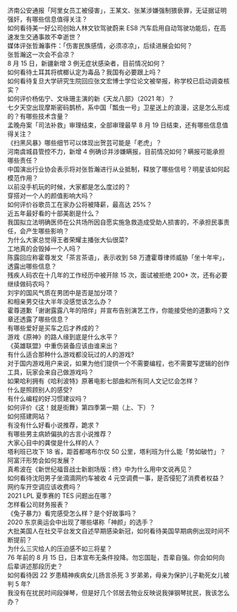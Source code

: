 济南公安通报「阿里女员工被侵害」，王某文、张某涉嫌强制猥亵罪，无证据证明强奸，有哪些信息值得关注？  
如何看待美一好公司创始人林文钦驾驶蔚来 ES8 汽车启用自动驾驶功能后，在高速发生交通事故不幸逝世？  
媒体评张哲瀚事件：「伤害民族感情，必须凉凉」，后续进展会如何？  
张哲瀚这一次会不会凉？  
8 月 15 日，新疆新增 3 例无症状感染者，目前情况如何？  
如何看待土耳其将槟榔认定为毒品？我国有必要跟上吗？  
如何看待复旦大学研究生院回应张文宏博士学位论文被举报，称学校已启动调查核实？  
如何评价杨佑宁、文咏珊主演的新《天龙八部》（2021 年）？  
七夕天空出现摩斯密码鹊桥，系中国「瓢虫一号」卫星送上的浪漫，这是怎么形成的？有哪些技术含量？  
孟晚舟案「司法补救」审理结束，全部审理最早 8 月 19 日结束，还有哪些信息值得关注？  
《扫黑风暴》哪些细节可以体现出贺芸可能是「老虎」？  
河南虞城县管控不力，新增 4 例确诊并涉嫌瞒报，目前情况如何？瞒报可能承担哪些责任？  
中国演出行业协会表示将对张哲瀚进行从业抵制，释放了哪些信号？明星该如何起模范作用？  
以前没手机玩的时候，大家都是怎么度过的？  
穿搭对一个人的颜值影响大吗？  
如何评价谷歌员工在家办公将被降薪，最高达 25%？  
近五年最好看的十部美剧是什么？  
我国拟立法明确医师在公共场所因自愿实施急救造成受助人损害的，不承担民事责任，会产生哪些影响？  
为什么大家总觉得王者荣耀主播张大仙很菜?  
工地真的会毁掉一个人吗？  
陈露回应称霍尊发文「茶言茶语」，表示收到 58 万遭霍尊律师威胁「坐十年牢」，透露出哪些信息？  
残疾人码农在十几年的工作经历中被开除 15 次，面试被拒绝 200+ 次，还有必要继续做码农吗？  
刘宇的国风气质在男团中是否是加分项？  
和相亲男交往大半年没感觉该怎么办？  
霍尊道歉「谢谢露露八年的陪伴」并宣布告别演艺工作，你能接受他的道歉吗？文章还透露了哪些信息？  
有哪些爱好是买车之后才养成的？  
游戏《原神》的路人缘到底是什么水平？  
《英雄联盟》中重伤装备应该由谁来出？  
有什么适合那种什么游戏都没玩过的人的游戏?  
对于国内游戏用户来说，如果为他们提供一个不需要编程，也不需要写逻辑的创作工具，玩家会来自己做游戏吗？  
如果哈利拥有《哈利波特》原著电影七部曲和所有同人文记忆会怎样？  
什么是照顾别人的感受?  
有什么编程的好习惯建议吗？  
如何评价《这！就是街舞》第四季第一期（上、下）？  
如何搭建网站？  
有没有什么好看小说推荐，跪求  ?  
有哪些男主病娇偏执的古言小说推荐？  
大家心目中的龚俊是什么样的人？  
塔利班已攻下 18 省，距首都喀布尔仅 50 公里，塔利班为什么能「势如破竹」？阿富汗形势会如何发展？  
真希波在《新世纪福音战士新剧场版：终》中为什么用中文说再见？  
如何看待沈阳男子坐滴滴网约车被收 4 元空调费一事，是否侵犯了消费者权益？网约车开空调应该收费吗？  
2021 LPL 夏季赛的 TES 问题出在哪？  
怎样看公司财务报表？  
《兔子暴力》看完感受怎么样？是个好故事吗？  
2020 东京奥运会中出现了哪些堪称「神颜」的选手？  
大批美国人在社交平台发文自述早期感染新冠，如何看待美国早期病例出现时间不断提前？  
为什么三灾给人的压迫感不如三将星？  
76 年前的 8 月 15 日，日本宣布无条件投降。勿忘国耻，吾辈自强。你会如何向后辈讲述那段历史？  
如何看待因 22 岁患精神疾病女儿扬言杀死 3 岁弟弟，母亲为保护儿子勒死女儿被判 5 年?  
我没有在扰民时间段弹琴，但是好几个邻居去物业反映说我弹钢琴扰民，我该怎么办？  
